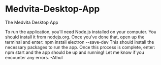 # Medvita-Desktop-App
The Medvita Desktop App

To run the application, you'll need Node.js installed on your computer. You should install it from nodejs.org.
Once you've done that, open up the terminal and enter: 
	npm install electron --save-dev
This should install the necessary packages to run the app. Once this process is complete, enter: 
	npm start
and the app should be up and running! Let me know if you encounter any errors. 
											-Athul
